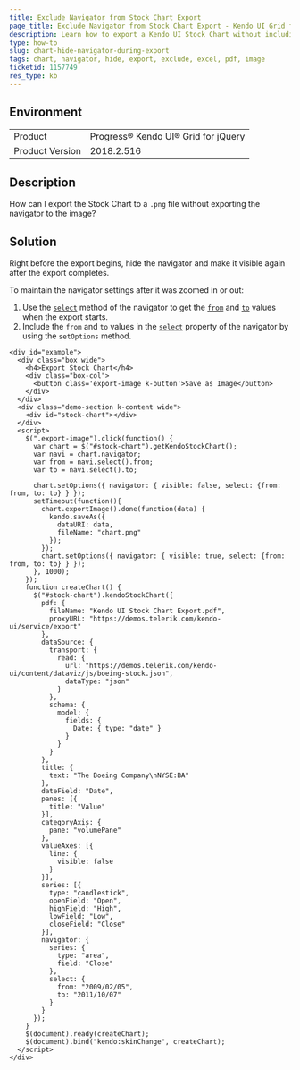 ```yaml
---
title: Exclude Navigator from Stock Chart Export
page_title: Exclude Navigator from Stock Chart Export - Kendo UI Grid for jQuery
description: Learn how to export a Kendo UI Stock Chart without including its navigator in the resulting file.
type: how-to
slug: chart-hide-navigator-during-export
tags: chart, navigator, hide, export, exclude, excel, pdf, image
ticketid: 1157749
res_type: kb
---
```


## Environment

<table>
 <tr>
  <td>Product</td>
  <td>Progress® Kendo UI® Grid for jQuery</td>
 </tr>
 <tr>
	 <td>Product Version</td>
	 <td>2018.2.516</td>
 </tr>
</table>

## Description

How can I export the Stock Chart to a `.png` file without exporting the navigator to the image?

## Solution

Right before the export begins, hide the navigator and make it visible again after the export completes.

To maintain the navigator settings after it was zoomed in or out:

1. Use the [`select`](https://docs.telerik.com/kendo-ui/api/javascript/dataviz/navigator/methods/select) method of the navigator to get the [`from`](https://docs.telerik.com/kendo-ui/api/javascript/dataviz/ui/stock-chart/configuration/navigator.select#navigator.select.from) and [`to`](https://docs.telerik.com/kendo-ui/api/javascript/dataviz/ui/stock-chart/configuration/navigator.select#navigator.select.to) values when the export starts.
1. Include the `from` and `to` values in the [`select`](https://docs.telerik.com/kendo-ui/api/javascript/dataviz/ui/stock-chart/configuration/navigator.select) property of the navigator by using the `setOptions` method.

```dojo
<div id="example">
  <div class="box wide">
    <h4>Export Stock Chart</h4>
    <div class="box-col">
      <button class='export-image k-button'>Save as Image</button>
    </div>
  </div>
  <div class="demo-section k-content wide">
    <div id="stock-chart"></div>
  </div>
  <script>      
    $(".export-image").click(function() {
      var chart = $("#stock-chart").getKendoStockChart();          
      var navi = chart.navigator;
      var from = navi.select().from;
      var to = navi.select().to;

      chart.setOptions({ navigator: { visible: false, select: {from: from, to: to} } });
      setTimeout(function(){
        chart.exportImage().done(function(data) {
          kendo.saveAs({
            dataURI: data,
            fileName: "chart.png"
          });
        });
        chart.setOptions({ navigator: { visible: true, select: {from: from, to: to} } });
      }, 1000);
    });
    function createChart() {
      $("#stock-chart").kendoStockChart({
        pdf: {
          fileName: "Kendo UI Stock Chart Export.pdf",
          proxyURL: "https://demos.telerik.com/kendo-ui/service/export"
        },
        dataSource: {
          transport: {
            read: {
              url: "https://demos.telerik.com/kendo-ui/content/dataviz/js/boeing-stock.json",
              dataType: "json"
            }
          },
          schema: {
            model: {
              fields: {
                Date: { type: "date" }
              }
            }
          }
        },
        title: {
          text: "The Boeing Company\nNYSE:BA"
        },
        dateField: "Date",
        panes: [{
          title: "Value"
        }],
        categoryAxis: {
          pane: "volumePane"
        },
        valueAxes: [{
          line: {
            visible: false
          }
        }],
        series: [{
          type: "candlestick",
          openField: "Open",
          highField: "High",
          lowField: "Low",
          closeField: "Close"
        }],
        navigator: {
          series: {
            type: "area",
            field: "Close"
          },
          select: {
            from: "2009/02/05",
            to: "2011/10/07"
          }
        }
      });
    }
    $(document).ready(createChart);
    $(document).bind("kendo:skinChange", createChart);
  </script>
</div>
```
